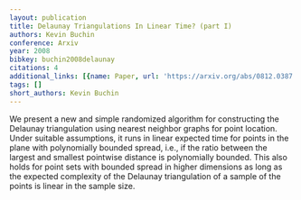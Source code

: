 ```yaml
---
layout: publication
title: Delaunay Triangulations In Linear Time? (part I)
authors: Kevin Buchin
conference: Arxiv
year: 2008
bibkey: buchin2008delaunay
citations: 4
additional_links: [{name: Paper, url: 'https://arxiv.org/abs/0812.0387'}]
tags: []
short_authors: Kevin Buchin
---
```

We present a new and simple randomized algorithm for constructing the
Delaunay triangulation using nearest neighbor graphs for point location. Under
suitable assumptions, it runs in linear expected time for points in the plane
with polynomially bounded spread, i.e., if the ratio between the largest and
smallest pointwise distance is polynomially bounded. This also holds for point
sets with bounded spread in higher dimensions as long as the expected
complexity of the Delaunay triangulation of a sample of the points is linear in
the sample size.